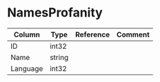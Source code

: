 # NamesProfanity

| Column | Type | Reference | Comment |
|--------|------|-----------|---------|
|ID|int32|||
|Name|string|||
|Language|int32|||
